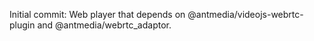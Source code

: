 Initial commit: Web player that depends on @antmedia/videojs-webrtc-plugin and @antmedia/webrtc_adaptor.
